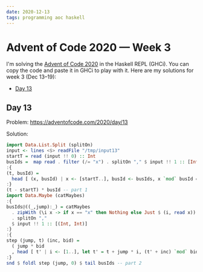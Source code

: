 ```yaml
---
date: 2020-12-13
tags: programming aoc haskell
---
```


# Advent of Code 2020 — Week 3

I'm solving the [Advent of Code 2020](https://adventofcode.com/2020/) in the Haskell REPL (GHCi). You can copy the code and paste it in GHCi to play with it. Here are my solutions for week 3 (Dec 13–19):

- [Day 13](2020/aoc-wk3#day-13)

## Day 13

Problem: <https://adventofcode.com/2020/day/13>

Solution:

```haskell
import Data.List.Split (splitOn)
input <- lines <$> readFile "/tmp/input13"
startT = read (input !! 0) :: Int
busIds =  map read . filter (/= "x") . splitOn "," $ input !! 1 :: [Int]
:{
(t, busId) =
  head [ (x, busId) | x <- [startT..], busId <- busIds, x `mod` busId == 0 ]
:}
(t - startT) * busId -- part 1
import Data.Maybe (catMaybes)
:{
busIds@((_,jump):_) = catMaybes
  . zipWith (\i x -> if x == "x" then Nothing else Just $ (i, read x)) [0..]
  . splitOn ","
  $ input !! 1 :: [(Int, Int)]
:}
:{
step (jump, t) (inc, bid) =
  ( jump * bid
  , head [ t' | i <- [1..], let t' = t + jump * i, (t' + inc) `mod` bid == 0 ] )
:}
snd $ foldl step (jump, 0) $ tail busIds -- part 2
```
